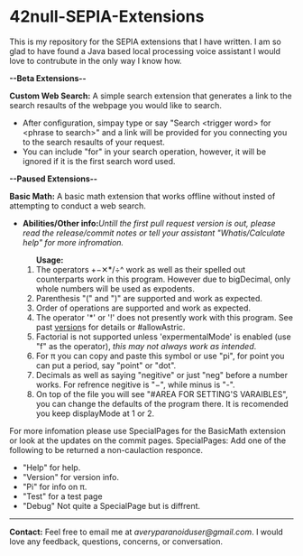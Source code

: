# 42null-SEPIA-Extensions
This is my repository for the SEPIA extensions that I have written. I am so glad to have found a Java based local processing voice assistant I would love to contrubute in the only way I know how.

<p><b>--Beta Extensions--</b></p>
    <p2><b>Custom Web Search:</b> A simple search extension that generates a link to the search resaults of the webpage you would like to search.</p2>
       <ul>
            <li>After configuration, simpay type or say "Search &lttrigger word&gt for &ltphrase to search&gt" and a link will be provided for you connecting you to the search resaults of your request.</li>
           <li>You can include "for" in your search operation, however, it will be ignored if it is the first search word used.</li>
       </ul>
<p><b>--Paused Extensions--</b>

<p2><b>Basic Math:</b> A basic math extension that works offline without insted of attempting to conduct a web search.</p2>
<ul>
    <li><b>Abilities/Other info:</b><i>Untill the first pull request version is out, please read the release/commit notes or tell your assistant "Whatis/Calculate help" for more infromation.</i></li>
      <ol><b>Usage:</b>
        <li>The operators +−✕*/÷^ work as well as their spelled out counterparts work in this program. However due to bigDecimal, only whole numbers will be used as expodents.</li>
        <li>Parenthesis "(" and ")" are supported and work as expected.</li>
        <li>Order of operations are supported and work as expected.</li>
        <li>The operator '*' or '!' does not presently work with this program. See past 
<a href="https://github.com/42null/42null-SEPIA-Extensions/commit/e32e8180075e8335b8565f68b184c61a82f01af7" target="_blank">version</a>s for details or #allowAstric.</li>
        <li>Factorial is not supported unless 'expermentalMode' is enabled (use "f" as the operator),<i> this may not always work as intended</i>.</li>
        <li>For π you can copy and paste this symbol or use "pi", for point you can put a period, say "point" or "dot".</li>
        <li>Decimals as well as saying "negitive" or just "neg" before a number works. For refrence negitive is "−", while minus is "-".</li>
        <li>On top of the file you will see "#AREA FOR SETTING'S VARAIBLES", you can change the defaults of the program there. It is recomended you keep displayMode at 1 or 2.</li></p>
        </ol>
    </ul>
</ul>

For more infomation please use SpecialPages for the BasicMath extension or look at the updates on the commit pages.
SpecialPages: Add one of the following to be returned a non-caulaction responce.<br>
 - "Help" for help.
 - "Version" for version info.
 - "Pi" for info on π.
 - "Test" for a test page
 - "Debug" Not quite a SpecialPage but is diffrent.

<hr size="2">
<p><b>Contact:</b> Feel free to email me at <i>averyparanoiduser@gmail.com</i>. I would love any feedback, questions, concerns, or conversation.</p>
